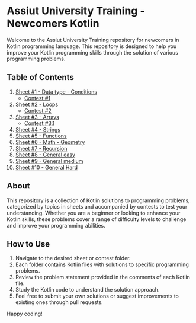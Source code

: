 # Assiut University Training - Newcomers Kotlin

Welcome to the Assiut University Training repository for newcomers in Kotlin programming language. This repository is designed to help you improve your Kotlin programming skills through the solution of various programming problems.

## Table of Contents
1. [Sheet #1 - Data type - Conditions](1-Sheet%20#1%20(Data%20type%20-%20Conditions)/)
   - [Contest #1](2-Contest%20#1/)
2. [Sheet #2 - Loops](3-Sheet%20#2%20(Loops)/)
   - [Contest #2](4-Contest%20#2/)
3. [Sheet #3 - Arrays](5-Sheet%20#3%20(Arrays)/)
   - [Contest #3.1](6-Contest%20#3.1/)
4. [Sheet #4 - Strings](7-Sheet%20#4%20(Strings)/)
5. [Sheet #5 - Functions](8-Sheet%20#5%20(Functions)/)
6. [Sheet #6 - Math - Geometry](9-Sheet%20#6%20(Math%20-%20Geometry)/)
7. [Sheet #7 - Recursion](10-Sheet%20#7%20(Recursion)/)
8. [Sheet #8 - General easy](11-Sheet%20#8%20(General%20easy)/)
9. [Sheet #9 - General medium](12-Sheet%20#9%20(General%20medium)/)
10. [Sheet #10 - General Hard](13-Sheet%20#10%20(General%20Hard)/)

## About
This repository is a collection of Kotlin solutions to programming problems, categorized by topics in sheets and accompanied by contests to test your understanding. Whether you are a beginner or looking to enhance your Kotlin skills, these problems cover a range of difficulty levels to challenge and improve your programming abilities.

## How to Use
1. Navigate to the desired sheet or contest folder.
2. Each folder contains Kotlin files with solutions to specific programming problems.
3. Review the problem statement provided in the comments of each Kotlin file.
4. Study the Kotlin code to understand the solution approach.
5. Feel free to submit your own solutions or suggest improvements to existing ones through pull requests.

Happy coding!